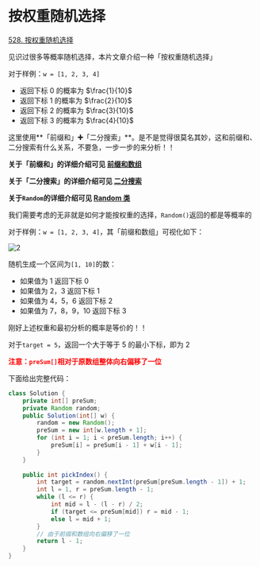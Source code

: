 # 按权重随机选择

[528. 按权重随机选择](https://leetcode.cn/problems/random-pick-with-weight/)



见识过很多等概率随机选择，本片文章介绍一种「按权重随机选择」

对于样例：`w = [1, 2, 3, 4]`

- 返回下标 0 的概率为 $\frac{1}{10}$
- 返回下标 1 的概率为 $\frac{2}{10}$
- 返回下标 2 的概率为 $\frac{3}{10}$
- 返回下标 3 的概率为 $\frac{4}{10}$

这里使用**「前缀和」**➕**「二分搜索」**。是不是觉得很莫名其妙，这和前缀和、二分搜索有什么关系，不要急，一步一步的来分析！！

**关于「前缀和」的详细介绍可见 [前缀和数组](./前缀和数组.html)**

**关于「二分搜索」的详细介绍可见 [二分搜索](./二分搜索.html)**

**关于`Random`的详细介绍可见 [Random 类](../java/Random.html)**



我们需要考虑的无非就是如何才能按权重的选择，`Random()`返回的都是等概率的

对于样例：`w = [1, 2, 3, 4]`，其「前缀和数组」可视化如下：

![2](https://cdn.jsdelivr.net/gh/LFool/image-hosting@master/20220711/2140181657546818fiUOge2.svg)

随机生成一个区间为`[1, 10]`的数：

- 如果值为 1 返回下标 0
- 如果值为 2，3 返回下标 1
- 如果值为 4，5，6 返回下标 2
- 如果值为 7，8，9，10 返回下标 3

刚好上述权重和最初分析的概率是等价的！！

对于`target = 5`，返回一个大于等于 5 的最小下标，即为 2

**<font color='red'>注意：`preSum[]`相对于原数组整体向右偏移了一位</font>**

下面给出完整代码：

```java
class Solution {
    private int[] preSum;
    private Random random;
    public Solution(int[] w) {
        random = new Random();
        preSum = new int[w.length + 1];
        for (int i = 1; i < preSum.length; i++) {
            preSum[i] = preSum[i - 1] + w[i - 1];
        }
    }
    
    public int pickIndex() {
        int target = random.nextInt(preSum[preSum.length - 1]) + 1;
        int l = 1, r = preSum.length - 1;
        while (l <= r) {
            int mid = l - (l - r) / 2;
            if (target <= preSum[mid]) r = mid - 1;
            else l = mid + 1;
        }
        // 由于前缀和数组向右偏移了一位
        return l - 1;
    }
}
```

